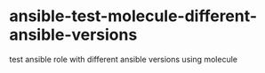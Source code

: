 # ansible-test-molecule-different-ansible-versions
test ansible role with different ansible versions using molecule
